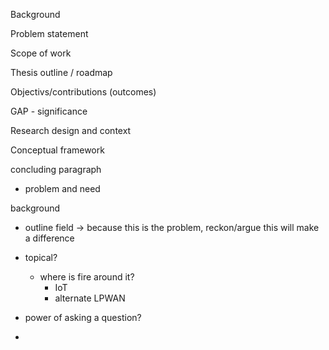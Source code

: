 Background

Problem statement

Scope of work

Thesis outline / roadmap

Objectivs/contributions (outcomes)

GAP - significance

Research design and context

Conceptual framework

concluding paragraph

* problem and need



background

* outline field -> because this is the problem, reckon/argue this will make a difference

* topical?
  * where is fire around it?
    * IoT
    * alternate LPWAN
* power of asking a question?
* 

